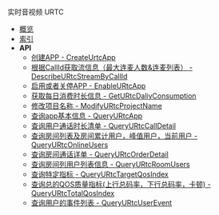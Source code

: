 <div class="sidebar_title icon__urtc">实时音视频 URTC</div>

- [概览](api/urtc-api/README.md)
- [索引](api/urtc-api/index.md)
- **API**
    - [创建APP - CreateUrtcApp](api/urtc-api/create_urtc_app)
    - [根据CallId获取流信息（最大连麦人数&连麦列表） - DescribeURtcStreamByCallId](api/urtc-api/describe_urtc_stream_by_call_id)
    - [启用或者关停APP - EnableURtcApp](api/urtc-api/enable_urtc_app)
    - [获取每日消费时长信息 - GetURtcDaliyConsumption](api/urtc-api/get_urtc_daliy_consumption)
    - [修改项目名称 - ModifyURtcProjectName](api/urtc-api/modify_urtc_project_name)
    - [查询app基本信息 - QueryURtcApp](api/urtc-api/query_urtc_app)
    - [查询用户通话时长清单 - QueryURtcCallDetail](api/urtc-api/query_urtc_call_detail)
    - [查询房间列表及房间累计用户，峰值用户，当前用户 - QueryURtcOnlineUsers](api/urtc-api/query_urtc_online_users)
    - [查询房间通话详单 - QueryURtcOrderDetail](api/urtc-api/query_urtc_order_detail)
    - [查询房间列用户列表信息 - QueryURtcRoomUsers](api/urtc-api/query_urtc_room_users)
    - [查询特定指标 - QueryURtcTargetQosIndex](api/urtc-api/query_urtc_target_qos_index)
    - [查询总的QOS质量指标(上行总码率，下行总码率，卡顿) - QueryURtcTotalQosIndex](api/urtc-api/query_urtc_total_qos_index)
    - [查询用户的事件列表 - QueryURtcUserEvent](api/urtc-api/query_urtc_user_event)
